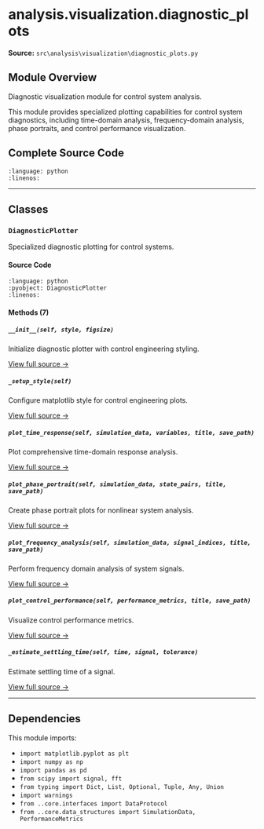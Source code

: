 # analysis.visualization.diagnostic_plots

**Source:** `src\analysis\visualization\diagnostic_plots.py`

## Module Overview

Diagnostic visualization module for control system analysis.

This module provides specialized plotting capabilities for control system diagnostics,
including time-domain analysis, frequency-domain analysis, phase portraits,
and control performance visualization.

## Complete Source Code

```{literalinclude} ../../../src/analysis/visualization/diagnostic_plots.py
:language: python
:linenos:
```

---

## Classes

### `DiagnosticPlotter`

Specialized diagnostic plotting for control systems.

#### Source Code

```{literalinclude} ../../../src/analysis/visualization/diagnostic_plots.py
:language: python
:pyobject: DiagnosticPlotter
:linenos:
```

#### Methods (7)

##### `__init__(self, style, figsize)`

Initialize diagnostic plotter with control engineering styling.

[View full source →](#method-diagnosticplotter-__init__)

##### `_setup_style(self)`

Configure matplotlib style for control engineering plots.

[View full source →](#method-diagnosticplotter-_setup_style)

##### `plot_time_response(self, simulation_data, variables, title, save_path)`

Plot comprehensive time-domain response analysis.

[View full source →](#method-diagnosticplotter-plot_time_response)

##### `plot_phase_portrait(self, simulation_data, state_pairs, title, save_path)`

Create phase portrait plots for nonlinear system analysis.

[View full source →](#method-diagnosticplotter-plot_phase_portrait)

##### `plot_frequency_analysis(self, simulation_data, signal_indices, title, save_path)`

Perform frequency domain analysis of system signals.

[View full source →](#method-diagnosticplotter-plot_frequency_analysis)

##### `plot_control_performance(self, performance_metrics, title, save_path)`

Visualize control performance metrics.

[View full source →](#method-diagnosticplotter-plot_control_performance)

##### `_estimate_settling_time(self, time, signal, tolerance)`

Estimate settling time of a signal.

[View full source →](#method-diagnosticplotter-_estimate_settling_time)

---

## Dependencies

This module imports:

- `import matplotlib.pyplot as plt`
- `import numpy as np`
- `import pandas as pd`
- `from scipy import signal, fft`
- `from typing import Dict, List, Optional, Tuple, Any, Union`
- `import warnings`
- `from ..core.interfaces import DataProtocol`
- `from ..core.data_structures import SimulationData, PerformanceMetrics`
